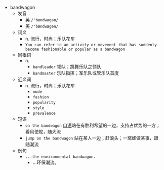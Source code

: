 - bandwagon
  - 发音
    - 英 `/'bændwægən/`
    - 美 `/'bændwæɡən/`
  - 词义
    - n. 流行，时尚；乐队花车
    - `You can refer to an activity or movement that has suddenly become fashionable or popular as a bandwagon`
  - 同根词
    - n.
      - `bandleader` 领队；跳舞乐队之领队
      - `bandmaster` 乐队指挥；军乐队或管乐队首度
  - 近义词
    - n. 流行，时尚；乐队花车
      - `mode`
      - `fashion`
      - `popularity`
      - `style`
      - `prevalence`
  - 短语
    - `on the bandwagon` [口语](选举中)站在有胜利希望的一边，支持占优势的一方；看风使舵，随大流 
    - `jump on the bandwagon` 站在某人一边；赶浪头；一窝蜂做某事，跟随潮流 
  - 例句
    - `...the environmental bandwagon.`
      - …环保潮流。

